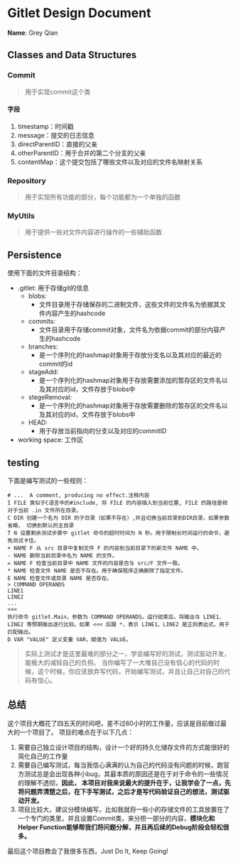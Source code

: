 # Gitlet Design Document

**Name**: Grey Qian

## Classes and Data Structures

### Commit
> 用于实现commit这个类

#### 字段

1. timestamp：时间戳
2. message：提交的日志信息
3. directParentID：直接的父亲
4. otherParentID：用于合并的第二个分支的父亲
5. contentMap：这个提交包括了哪些文件以及对应的文件名映射关系


### Repository
> 用于实现所有功能的部分，每个功能都为一个单独的函数

### MyUtils
> 用于提供一些对文件内容进行操作的一些辅助函数


## Persistence
使用下面的文件目录结构：
- .gitlet: 用于存储git的信息
  - blobs:
    - 文件目录用于存储保存的二进制文件，这些文件的文件名为依据其文件内容产生的hashcode
  - commits:
    - 文件目录用于存储commit对象，文件名为依据commit的部分内容产生的hashcode
  - branches:
    - 是一个序列化的hashmap对象用于存放分支名以及其对应的最近的commit的id
  - stageAdd:
    - 是一个序列化的hashmap对象用于存放需要添加的暂存区的文件名以及其对应的id，文件存放于blobs中
  - stegeRemoval:
    - 是一个序列化的hashmap对象用于存放需要删除的暂存区的文件名以及其对应的id，文件存放于blobs中
  - HEAD:
    - 用于存放当前指向的分支以及对应的commitID
- working space: 工作区


## testing
下面是编写测试的一些规则：

```text
# ...  A comment, producing no effect.注释内容
I FILE 类似于C语言中的#include, 将 FILE 的内容插入到当前位置, FILE 的路径是相对于当前 .in 文件所在目录。
C DIR 创建一个名为 DIR 的子目录（如果不存在）,并且切换当前目录到DIR目录，如果参数省略， 切换到默认的主目录
T N 设置剩余测试步骤中 gitlet 命令的超时时间为 N 秒。用于限制长时间运行的命令，避免测试卡住。
+ NAME F 从 src 目录中复制文件 F 的内容到当前目录下的新文件 NAME 中。
- NAME 删除当前目录中名为 NAME 的文件。
= NAME F 检查当前目录中 NAME 文件的内容是否与 src/F 文件一致。
* NAME 检查文件 NAME 是否不存在。用于确保程序正确删除了指定文件。
E NAME 检查文件或目录 NAME 是否存在。
> COMMAND OPERANDS
LINE1
LINE2
...
<<<
执行命令 gitlet.Main，参数为 COMMAND OPERANDS。运行结束后，将输出与 LINE1、LINE2 等预期输出逐行比较。如果 <<< 后跟 *，表示 LINE1、LINE2 是正则表达式，用于匹配输出。
D VAR "VALUE" 定义变量 VAR，赋值为 VALUE。
```

> 实际上测试才是这里最难的部分之一，学会编写好的测试，测试驱动开发，能极大的减轻自己的负担。
> 当你编写了一大堆自己没有信心的代码的时候，这个时候，你应该放弃写代码，开始编写测试，并且让自己对自己的代码有信心。

## 总结
这个项目大概花了四五天的时间吧，差不过60小时的工作量，应该是目前做过最大的一个项目了。
项目的难点在于以下几点：
1. 需要自己独立设计项目的结构，设计一个好的持久化储存文件的方式能很好的简化自己的工作量
2. 需要自己编写测试，每当我信心满满的认为自己的代码没有问题的时候，跑官方测试总是会出现各种小bug，其最本质的原因还是在于对于命令的一些情况的理解不透彻，**因此， 本项目对我来说最大的提升在于，让我学会了一点，先将问题弄清楚之后，在下手写测试，之后才是写代码验证自己的想法，测试驱动开发。**
3. 项目比较大，建议分模块编写，比如我就将一些小的存储文件的工具放置在了一个专门的类里，并且设置Commit类，来分担一部分的内容，**模块化和Helper Function能够帮我们将问题分解，并且再后续的Debug阶段会轻松很多。**

最后这个项目教会了我很多东西，Just Do It, Keep Going!